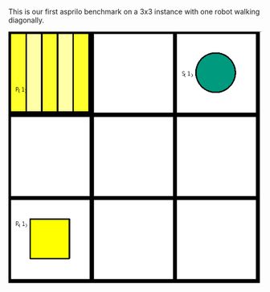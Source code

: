 This is our first asprilo benchmark on a 3x3 instance with one robot walking diagonally.

![Benchmark1](instance/instance.png "Benchmark1")

